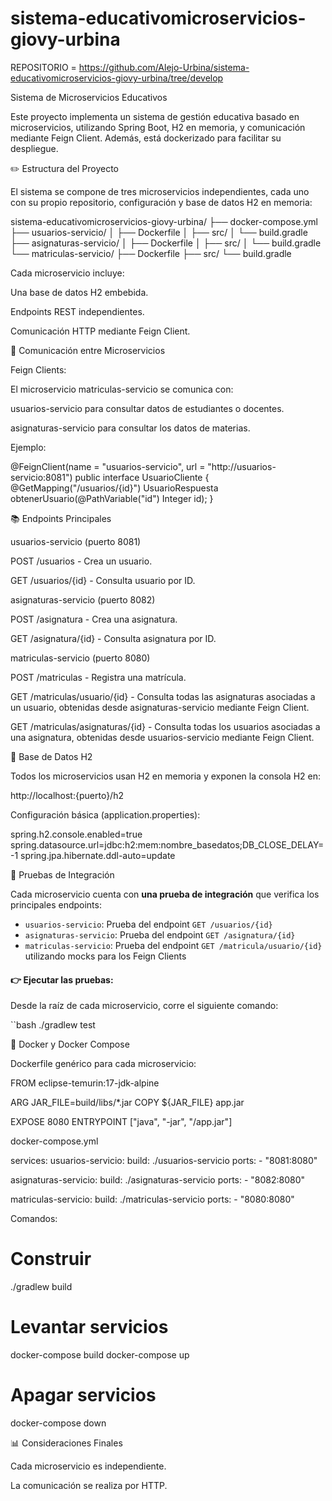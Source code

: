 # sistema-educativomicroservicios-giovy-urbina

REPOSITORIO = https://github.com/Alejo-Urbina/sistema-educativomicroservicios-giovy-urbina/tree/develop

Sistema de Microservicios Educativos

Este proyecto implementa un sistema de gestión educativa basado en microservicios, utilizando Spring Boot, H2 en memoria, y comunicación mediante Feign Client. Además, está dockerizado para facilitar su despliegue.

✏️ Estructura del Proyecto

El sistema se compone de tres microservicios independientes, cada uno con su propio repositorio, configuración y base de datos H2 en memoria:

sistema-educativomicroservicios-giovy-urbina/
├── docker-compose.yml
├── usuarios-servicio/
│   ├── Dockerfile
│   ├── src/
│   └── build.gradle
├── asignaturas-servicio/
│   ├── Dockerfile
│   ├── src/
│   └── build.gradle
└── matriculas-servicio/
    ├── Dockerfile
    ├── src/
    └── build.gradle

Cada microservicio incluye:

Una base de datos H2 embebida.

Endpoints REST independientes.

Comunicación HTTP mediante Feign Client.

🔗 Comunicación entre Microservicios

Feign Clients:

El microservicio matriculas-servicio se comunica con:

usuarios-servicio para consultar datos de estudiantes o docentes.

asignaturas-servicio para consultar los datos de materias.

Ejemplo:

@FeignClient(name = "usuarios-servicio", url = "http://usuarios-servicio:8081")
public interface UsuarioCliente {
    @GetMapping("/usuarios/{id}")
    UsuarioRespuesta obtenerUsuario(@PathVariable("id") Integer id);
}

📚 Endpoints Principales

usuarios-servicio (puerto 8081)

POST /usuarios - Crea un usuario.

GET /usuarios/{id} - Consulta usuario por ID.

asignaturas-servicio (puerto 8082)

POST /asignatura - Crea una asignatura.

GET /asignatura/{id} - Consulta asignatura por ID.

matriculas-servicio (puerto 8080)

POST /matriculas - Registra una matrícula.

GET /matriculas/usuario/{id} - Consulta todas las asignaturas asociadas a un usuario, obtenidas desde asignaturas-servicio mediante Feign Client.

GET /matriculas/asignaturas/{id} - Consulta todas los usuarios asociadas a una asignatura, obtenidas desde usuarios-servicio mediante Feign Client.

🧱 Base de Datos H2

Todos los microservicios usan H2 en memoria y exponen la consola H2 en:

http://localhost:{puerto}/h2

Configuración básica (application.properties):

spring.h2.console.enabled=true
spring.datasource.url=jdbc:h2:mem:nombre_basedatos;DB_CLOSE_DELAY=-1
spring.jpa.hibernate.ddl-auto=update

🧪 Pruebas de Integración

Cada microservicio cuenta con **una prueba de integración** que verifica los principales endpoints:

- `usuarios-servicio`: Prueba del endpoint `GET /usuarios/{id}`
- `asignaturas-servicio`: Prueba del endpoint `GET /asignatura/{id}`
- `matriculas-servicio`: Prueba del endpoint `GET /matricula/usuario/{id}` utilizando mocks para los Feign Clients

#### 👉 Ejecutar las pruebas:
Desde la raíz de cada microservicio, corre el siguiente comando:

``bash
./gradlew test

🚀 Docker y Docker Compose

Dockerfile genérico para cada microservicio:

FROM eclipse-temurin:17-jdk-alpine

ARG JAR_FILE=build/libs/*.jar
COPY ${JAR_FILE} app.jar

EXPOSE 8080
ENTRYPOINT ["java", "-jar", "/app.jar"]

docker-compose.yml

services:
  usuarios-servicio:
    build: ./usuarios-servicio
    ports:
      - "8081:8080"

  asignaturas-servicio:
    build: ./asignaturas-servicio
    ports:
      - "8082:8080"

  matriculas-servicio:
    build: ./matriculas-servicio
    ports:
      - "8080:8080"

Comandos:

# Construir
./gradlew build

# Levantar servicios
docker-compose build
docker-compose up

# Apagar servicios
docker-compose down

📊 Consideraciones Finales

Cada microservicio es independiente.

La comunicación se realiza por HTTP.